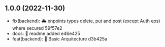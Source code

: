 ## 1.0.0 (2022-11-30)

* fix(backend): :ambulance: enpoints types delete, put and post (except Auth eps) where secured 59f57e2
* docs: :memo: readme added e46e425
* feat(backend): :tada: Basic Arquitecture d3b425a




